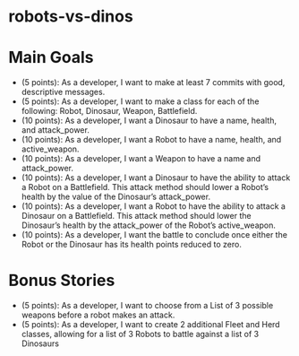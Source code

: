 # robots-vs-dinos
<h1>Main Goals</h1>
<p>
<ul>
    <li>(5 points): As a developer, I want to make at least 7 commits with good, descriptive messages.</li>
    <li>(5 points): As a developer, I want to make a class for each of the following: Robot, Dinosaur, Weapon, Battlefield.</li>
    <li>(10 points): As a developer, I want a Dinosaur to have a name, health, and attack_power.</li>
    <li>(10 points): As a developer, I want a Robot to have a name, health, and active_weapon.</li>
    <li>(10 points): As a developer, I want a Weapon to have a name and attack_power.</li>
    <li>(10 points): As a developer, I want a Dinosaur to have the ability to attack a Robot on a Battlefield. This attack method should lower a Robot’s health by the value of the Dinosaur’s attack_power.</li>
    <li>(10 points): As a developer, I want a Robot to have the ability to attack a Dinosaur on a Battlefield. This attack method should lower the Dinosaur’s health by the attack_power of the Robot’s active_weapon.</li>
    <li>(10 points): As a developer, I want the battle to conclude once either the Robot or the Dinosaur has its health points reduced to zero.</li>
</ul>
</p>
<h1>Bonus Stories</h1>
<ul>
    <li>(5 points): As a developer, I want to choose from a List of 3 possible weapons before a robot makes an attack.</li>
    <li>(5 points): As a developer, I want to create 2 additional Fleet and Herd classes, allowing for a list of 3 Robots to battle against a list of 3 Dinosaurs</li>
</ul>